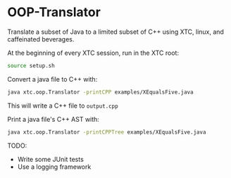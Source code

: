 OOP-Translator
==============
Translate a subset of Java to a limited subset of C++ using XTC, linux, and caffeinated beverages.

At the beginning of every XTC session, run in the XTC root:
```sh
source setup.sh
```

Convert a java file to C++ with:
```sh
java xtc.oop.Translator -printCPP examples/XEqualsFive.java
```
This will write a C++ file to ```output.cpp```

Print a java file's C++ AST with:
```sh
java xtc.oop.Translator -printCPPTree examples/XEqualsFive.java
```

TODO:
* Write some JUnit tests
* Use a logging framework
